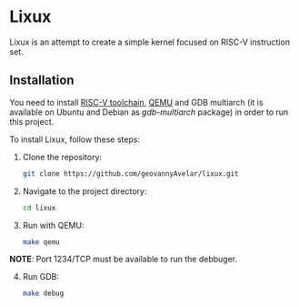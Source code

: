 # Lixux

Lixux is an attempt to create a simple kernel focused on RISC-V instruction set.

## Installation

You need to install [RISC-V toolchain](https://github.com/riscv-collab/riscv-gnu-toolchain), [QEMU](https://www.qemu.org/download/) and GDB multiarch (it is available on Ubuntu and Debian as *gdb-multiarch* package) in order to run this project.

To install Lixux, follow these steps:

1. Clone the repository:
    ```bash
    git clone https://github.com/geovannyAvelar/lixux.git
    ```
2. Navigate to the project directory:
    ```bash
    cd lixux
    ```
3. Run with QEMU:
    ```bash
    make qemu
    ```

**NOTE**: Port 1234/TCP must be available to run the debbuger.

4. Run GDB:
    ```bash
    make debug
    ```
